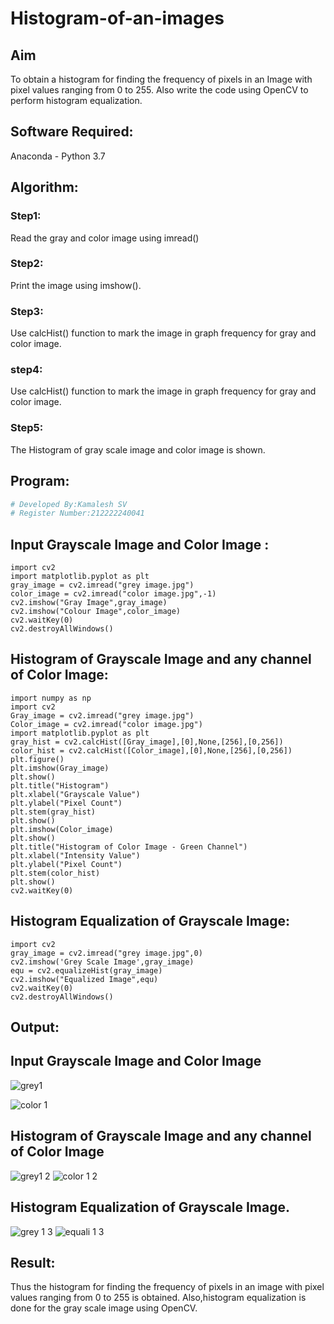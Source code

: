 # Histogram-of-an-images
## Aim
To obtain a histogram for finding the frequency of pixels in an Image with pixel values ranging from 0 to 255. Also write the code using OpenCV to perform histogram equalization.

## Software Required:
Anaconda - Python 3.7

## Algorithm:
### Step1:
Read the gray and color image using imread()

### Step2:
Print the image using imshow().



### Step3:
Use calcHist() function to mark the image in graph frequency for gray and color image.

### step4:
Use calcHist() function to mark the image in graph frequency for gray and color image.

### Step5:
The Histogram of gray scale image and color image is shown.


## Program:
```python
# Developed By:Kamalesh SV
# Register Number:212222240041
```
## Input Grayscale Image and Color Image :
```
import cv2
import matplotlib.pyplot as plt
gray_image = cv2.imread("grey image.jpg")
color_image = cv2.imread("color image.jpg",-1)
cv2.imshow("Gray Image",gray_image)
cv2.imshow("Colour Image",color_image)
cv2.waitKey(0)
cv2.destroyAllWindows()
```
## Histogram of Grayscale Image and any channel of Color Image:
```
import numpy as np
import cv2
Gray_image = cv2.imread("grey image.jpg")
Color_image = cv2.imread("color image.jpg")
import matplotlib.pyplot as plt
gray_hist = cv2.calcHist([Gray_image],[0],None,[256],[0,256])
color_hist = cv2.calcHist([Color_image],[0],None,[256],[0,256])
plt.figure()
plt.imshow(Gray_image)
plt.show()
plt.title("Histogram")
plt.xlabel("Grayscale Value")
plt.ylabel("Pixel Count")
plt.stem(gray_hist)
plt.show()
plt.imshow(Color_image)
plt.show()
plt.title("Histogram of Color Image - Green Channel")
plt.xlabel("Intensity Value")
plt.ylabel("Pixel Count")
plt.stem(color_hist)
plt.show()
cv2.waitKey(0)
```
## Histogram Equalization of Grayscale Image:
```
import cv2
gray_image = cv2.imread("grey image.jpg",0)
cv2.imshow('Grey Scale Image',gray_image)
equ = cv2.equalizeHist(gray_image)
cv2.imshow("Equalized Image",equ)
cv2.waitKey(0)
cv2.destroyAllWindows()
```
## Output:
## Input Grayscale Image and Color Image
![grey1](https://github.com/abinayasangeetha/Histogram-of-an-images/assets/119393675/09b729df-2bdb-4432-81d6-1d5b8452b029)

![color 1](https://github.com/abinayasangeetha/Histogram-of-an-images/assets/119393675/2c4740b9-e173-4f30-bbfe-a7a6d52c2f2d)


## Histogram of Grayscale Image and any channel of Color Image
![grey1 2](https://github.com/abinayasangeetha/Histogram-of-an-images/assets/119393675/674d54e5-c151-4a34-8bce-f34a8e1e88b9)
![color 1 2](https://github.com/abinayasangeetha/Histogram-of-an-images/assets/119393675/bcd899d6-7278-469c-8140-8b38cb008cfe)

## Histogram Equalization of Grayscale Image.
![grey 1 3](https://github.com/abinayasangeetha/Histogram-of-an-images/assets/119393675/555fce14-db57-4128-b06e-b9fb4172e3fe)
![equali 1 3](https://github.com/abinayasangeetha/Histogram-of-an-images/assets/119393675/7267ff7b-b679-46c0-827b-167f07ec0c3e)



## Result: 
Thus the histogram for finding the frequency of pixels in an image with pixel values ranging from 0 to 255 is obtained. Also,histogram equalization is done for the gray scale image using OpenCV.
